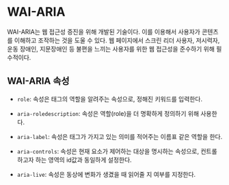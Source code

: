 # WAI-ARIA

WAI-ARIA는 웹 접근성 증진을 위해 개발된 기술이다. 이를 이용해서 사용자가 콘텐츠를 이해하고 조작하는 것을 도울 수 있다. 웹 페이지에서 스크린 리더 사용자, 저시력자, 운동 장애인, 지문장애인 등 불편을 느끼는 사용자를 위한 웹 접근성을 준수하기 위해 필수적이다.

## WAI-ARIA 속성

- `role`: 속성은 태그의 역할을 알려주는 속성으로, 정해진 키워드를 입력한다.

- `aria-roledescription`: 속성은 역할(role)을 더 명확하게 정의하기 위해 사용한다.

- `aria-label`: 속성은 태그가 가지고 있는 의미를 적어주는 이름표 같은 역할을 한다.

- `aria-controls`: 속성은 현재 요소가 제어하는 대상을 명시하는 속성으로, 컨트롤하고자 하는 영역의 id값과 동일하게 설정한다.

- `aria-live`: 속성은 동상에 변화가 생겼을 때 읽어줄 지 여부를 지정한다.
